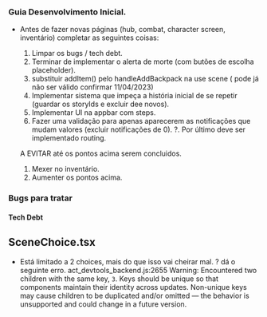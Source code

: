### Guia Desenvolvimento Inicial.

- Antes de fazer novas páginas (hub, combat, character screen, inventário) completar as seguintes coisas:

  1. Limpar os bugs / tech debt.
  2. Terminar de implementar o alerta de morte (com butões de escolha placeholder).
  3. substituir addItem() pelo handleAddBackpack na use scene ( pode já não ser válido confirmar 11/04/2023)
  4. Implementar sistema que impeça a história inicial de se repetir (guardar os storyIds e excluir dee novos).
  5. Implementar UI na appbar com steps.
  6. Fazer uma validação para apenas aparecerem as notificações que mudam valores (excluir notificações de 0).
     ?. Por último deve ser implementado routing.

  A EVITAR até os pontos acima serem concluidos.

  1.  Mexer no inventário.
  2.  Aumenter os pontos acima.

### Bugs para tratar

#### Tech Debt

## SceneChoice.tsx

- Está limitado a 2 choices, mais do que isso vai cheirar mal. ?
  dá o seguinte erro.
  act_devtools_backend.js:2655 Warning: Encountered two children with the same key, `3`. Keys should be unique so that components maintain their identity across updates. Non-unique keys may cause children to be duplicated and/or omitted — the behavior is unsupported and could change in a future version.
